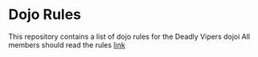 Dojo Rules
==========
This repository contains a list of dojo rules for the Deadly Vipers dojoi
All members should read the rules
[link](https://github.com/deadlyvipers)

